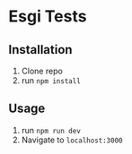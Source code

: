 # Esgi Tests

## Installation

1. Clone repo
2. run `npm install`

## Usage

1. run `npm run dev`
2. Navigate to `localhost:3000`
